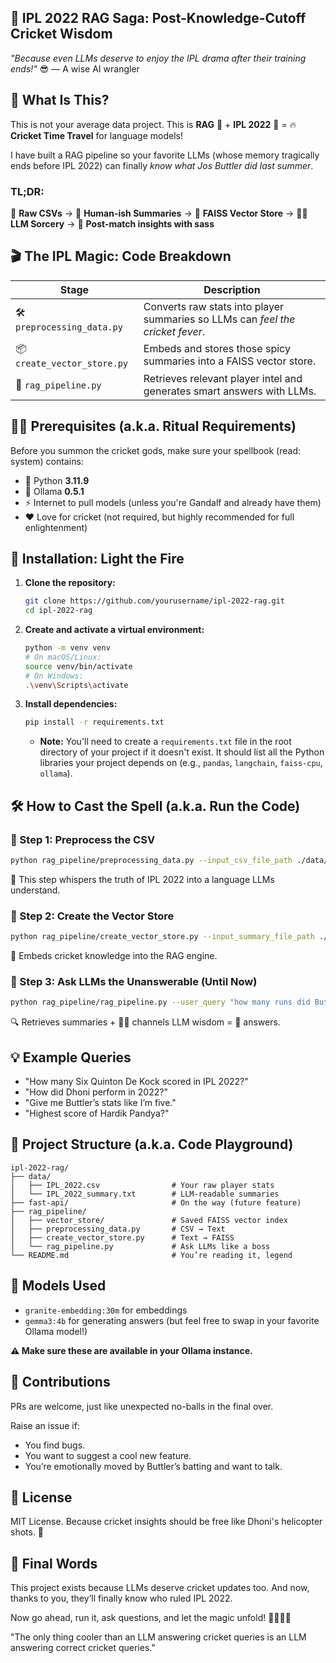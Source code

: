 ## 🏏 IPL 2022 RAG Saga: Post-Knowledge-Cutoff Cricket Wisdom

*"Because even LLMs deserve to enjoy the IPL drama after their training ends!"* 😎 — A wise AI wrangler


## 🤔 What Is This?

This is not your average data project. This is **RAG** 🧠 + **IPL 2022** 🎉 = 🔥 **Cricket Time Travel** for language models!

I have built a RAG pipeline so your favorite LLMs (whose memory tragically ends before IPL 2022) can finally *know what Jos Buttler did last summer*.

### TL;DR:

📄 **Raw CSVs** → 🧠 **Human-ish Summaries** → 💾 **FAISS Vector Store** → 🧙‍♂️ **LLM Sorcery** → 🎤 **Post-match insights with sass**


## 🎬 The IPL Magic: Code Breakdown

| Stage | Description |
|---|---|
| 🛠️ `preprocessing_data.py` | Converts raw stats into player summaries so LLMs can *feel the cricket fever*. |
| 📦 `create_vector_store.py` | Embeds and stores those spicy summaries into a FAISS vector store. |
| 🔮 `rag_pipeline.py` | Retrieves relevant player intel and generates smart answers with LLMs. |


## 🧙‍♂️ Prerequisites (a.k.a. Ritual Requirements)

Before you summon the cricket gods, make sure your spellbook (read: system) contains:

* 🐍 Python **3.11.9**
* 🦙 Ollama **0.5.1**
* ⚡ Internet to pull models (unless you're Gandalf and already have them)
* ❤️ Love for cricket (not required, but highly recommended for full enlightenment)


## 🧪 Installation: Light the Fire

1.  **Clone the repository:**
    ```bash
    git clone https://github.com/yourusername/ipl-2022-rag.git
    cd ipl-2022-rag
    ```

2.  **Create and activate a virtual environment:**
    ```bash
    python -m venv venv
    # On macOS/Linux:
    source venv/bin/activate
    # On Windows:
    .\venv\Scripts\activate
    ```

3.  **Install dependencies:**
    ```bash
    pip install -r requirements.txt
    ```
    * **Note:** You'll need to create a `requirements.txt` file in the root directory of your project if it doesn't exist. It should list all the Python libraries your project depends on (e.g., `pandas`, `langchain`, `faiss-cpu`, `ollama`).


## 🛠️ How to Cast the Spell (a.k.a. Run the Code)

### 🔹 Step 1: Preprocess the CSV

```bash
python rag_pipeline/preprocessing_data.py --input_csv_file_path ./data/IPL_2022.csv --output_text_file_path ./data/IPL_2022_summary.txt
```

🎤 This step whispers the truth of IPL 2022 into a language LLMs understand.

### 🔹 Step 2: Create the Vector Store

```bash
python rag_pipeline/create_vector_store.py --input_summary_file_path ./data/IPL_2022_summary.txt --embedding_model granite-embedding:30m --output_vector_store_path ./vector_store --output_vector_store_index_name ipl_2022
```

🧠 Embeds cricket knowledge into the RAG engine.

### 🔹 Step 3: Ask LLMs the Unanswerable (Until Now)

```bash
python rag_pipeline/rag_pipeline.py --user_query "how many runs did Buttler score?" --embedding_model granite-embedding:30m --chat_model gemma3:4b --output_vector_store_path ./vector_store --output_vector_store_index_name ipl_2022
```

🔍 Retrieves summaries + 🧙‍♂️ channels LLM wisdom = 💬 answers.


## 💡 Example Queries

* "How many Six Quinton De Kock scored in IPL 2022?"
* "How did Dhoni perform in 2022?"
* "Give me Buttler’s stats like I’m five."
* "Highest score of Hardik Pandya?"


## 🧪 Project Structure (a.k.a. Code Playground)

```
ipl-2022-rag/
├── data/
│   ├── IPL_2022.csv                # Your raw player stats
│   └── IPL_2022_summary.txt        # LLM-readable summaries
├── fast-api/                       # On the way (future feature)
├── rag_pipeline/
│   ├── vector_store/               # Saved FAISS vector index
│   ├── preprocessing_data.py       # CSV → Text
│   ├── create_vector_store.py      # Text → FAISS
│   └── rag_pipeline.py             # Ask LLMs like a boss
└── README.md                       # You’re reading it, legend
```


## 🤖 Models Used

* `granite-embedding:30m` for embeddings
* `gemma3:4b` for generating answers (but feel free to swap in your favorite Ollama model!)

**⚠️ Make sure these are available in your Ollama instance.**


## 🤝 Contributions

PRs are welcome, just like unexpected no-balls in the final over.

Raise an issue if:

* You find bugs.
* You want to suggest a cool new feature.
* You’re emotionally moved by Buttler’s batting and want to talk.


## 📜 License

MIT License. Because cricket insights should be free like Dhoni's helicopter shots. 🛫


## 🏁 Final Words

This project exists because LLMs deserve cricket updates too. And now, thanks to you, they’ll finally know who ruled IPL 2022.

Now go ahead, run it, ask questions, and let the magic unfold! 🧙‍♂️🏏🔥

"The only thing cooler than an LLM answering cricket queries is an LLM answering correct cricket queries."
